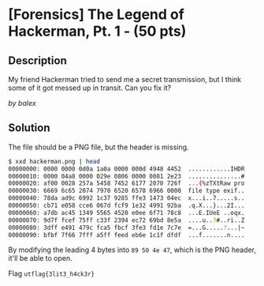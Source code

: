 # [Forensics] The Legend of Hackerman, Pt. 1 - (50 pts)

## Description

My friend Hackerman tried to send me a secret transmission, but I think some of it got messed up in transit. Can you fix it?

_by balex_

## Solution

The file should be a PNG file, but the header is missing.

```sh
$ xxd hackerman.png | head
00000000: 0000 0000 0d0a 1a0a 0000 000d 4948 4452  ............IHDR
00000010: 0000 04a8 0000 029e 0806 0000 0081 2e23  ...............#
00000020: af00 0028 257a 5458 7452 6177 2070 726f  ...(%zTXtRaw pro
00000030: 6669 6c65 2074 7970 6520 6578 6966 0000  file type exif..
00000040: 78da ad9c 6992 1c37 9285 ffe3 1473 04ec  x...i..7.....s..
00000050: cb71 e058 cce6 067d fcf9 1e32 4991 92ba  .q.X...}...2I...
00000060: a7db ac45 1349 5565 4520 e0ee 6f71 78c8  ...E.IUeE ..oqx.
00000070: 9d7f fcef 75ff c33f 2394 ec72 69bd 8e5a  ....u..?#..ri..Z
00000080: 3dff e491 479c fca5 fbcf 3fe3 fd1e 7c7e  =...G.....?...|~
00000090: bfbf 7f66 7fff a5ff feed eb6e 1c1f dfdf  ...f.......n....
```

By modifying the leading 4 bytes into `89 50 4e 47`, which is the PNG header, it'll be able to open.

Flag `utflag{3lit3_h4ck3r}`
